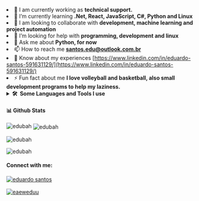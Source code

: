 <p align="center">
  <img src=""

- 🔭 I am currently working as **technical support.**
- 🌱 I’m currently learning **.Net, React, JavaScript, C#, Python and Linux**
- 👯 I am looking to collaborate with **development, machine learning and project automation**
- 🤝 I’m looking for help with **programming, development and linux**
- 💬 Ask me about **Python, for now**
- 📫 How to reach me **santos.edu@outlook.com.br**
- 📄 Know about my experiences [https://www.linkedin.com/in/eduardo-santos-591631129/](https://www.linkedin.com/in/eduardo-santos-591631129/)
- ⚡ Fun fact about me **I love volleyball and basketball, also small development programs to help my laziness.**

<details>
  <summary><b>🛠️&nbsp;&nbsp;Some Languages&nbsp;and&nbsp;Tools I use</b></summary>

<p align="left"> <a href="https://www.w3schools.com/cs/" target="_blank" rel="noreferrer"> 
<img src="https://raw.githubusercontent.com/devicons/devicon/master/icons/csharp/csharp-original.svg" alt="csharp" width="40" height="40"/> </a> 

<a href="https://www.w3schools.com/css/" target="_blank" rel="noreferrer"> <img src="https://raw.githubusercontent.com/devicons/devicon/master/icons/css3/css3-original-wordmark.svg" alt="css3" width="40" height="40"/> </a> 

<a href="https://dotnet.microsoft.com/" target="_blank" rel="noreferrer"> <img src="https://raw.githubusercontent.com/devicons/devicon/master/icons/dot-net/dot-net-original-wordmark.svg" alt="dotnet" width="40" height="40"/> </a> 

<a href="https://www.w3.org/html/" target="_blank" rel="noreferrer"> <img src="https://raw.githubusercontent.com/devicons/devicon/master/icons/html5/html5-original-wordmark.svg" alt="html5" width="40" height="40"/> </a> 

<a href="https://developer.mozilla.org/en-US/docs/Web/JavaScript" target="_blank" rel="noreferrer"> <img src="https://raw.githubusercontent.com/devicons/devicon/master/icons/javascript/javascript-original.svg" alt="javascript" width="40" height="40"/> </a> 

<a href="https://www.linux.org/" target="_blank" rel="noreferrer"> <img src="https://raw.githubusercontent.com/devicons/devicon/master/icons/linux/linux-original.svg" alt="linux" width="40" height="40"/> </a> 

<a href="https://www.microsoft.com/en-us/sql-server" target="_blank" rel="noreferrer"> <img src="https://www.svgrepo.com/show/303229/microsoft-sql-server-logo.svg" alt="mssql" width="40" height="40"/> </a> 

<a href="https://www.postgresql.org" target="_blank" rel="noreferrer"> <img src="https://raw.githubusercontent.com/devicons/devicon/master/icons/postgresql/postgresql-original-wordmark.svg" alt="postgresql" width="40" height="40"/> </a> 

<a href="https://www.python.org" target="_blank" rel="noreferrer"> <img src="https://raw.githubusercontent.com/devicons/devicon/master/icons/python/python-original.svg" alt="python" width="40" height="40"/> </a> 

<a href="https://reactjs.org/" target="_blank" rel="noreferrer"> <img src="https://raw.githubusercontent.com/devicons/devicon/master/icons/react/react-original-wordmark.svg" alt="react" width="40" height="40"/> </a> </p>
  
</details>

#### 📊 **Github Stats**

<p><img align="left" src="https://github-readme-stats.vercel.app/api/top-langs?username=edubah&show_icons=true&locale=en&layout=compact" alt="edubah" /></p>

<p>&nbsp;<img align="center" src="https://github-readme-stats.vercel.app/api?username=edubah&show_icons=true&locale=en" alt="edubah" /></p>

<p><img align="center" src="https://github-readme-streak-stats.herokuapp.com/?user=edubah&" alt="edubah" /></p>

<p align="left"> <img src="https://komarev.com/ghpvc/?username=edubah&label=Profile%20views&color=0e75b6&style=flat" alt="edubah" /> </p>


#### Connect with me:
<p align="left">
<a href="https://linkedin.com/in/eduardo santos" target="blank"><img align="center" src="https://raw.githubusercontent.com/rahuldkjain/github-profile-readme-generator/master/src/images/icons/Social/linked-in-alt.svg" alt="eduardo santos" height="30" width="40" /></a>

<a href="https://instagram.com/eaeweduu" target="blank"><img align="center" src="https://raw.githubusercontent.com/rahuldkjain/github-profile-readme-generator/master/src/images/icons/Social/instagram.svg" alt="eaeweduu" height="30" width="40" /></a>
</p>

















<!--
### Olá, eu sou o Eduardo 👋 estudante de programação e amante de tecnologia!!

<div align="">
  <a href="https://github.com/Edubah">
  <img height="180em" src="https://github-readme-stats.vercel.app/api?username=Edubah&show_icons=true&theme=dracula&include_all_commits=true&count_private=true"/>
  <img height="180em" src="https://github-readme-stats.vercel.app/api/top-langs/?username=Edubah&layout=compact&langs_count=7&theme=dracula"/>
</div>
<div style="display: inline_block"><br>
  <img align="center" alt="Edu-HTML" height="30" width="40" src="https://raw.githubusercontent.com/devicons/devicon/master/icons/html5/html5-original.svg">
  <img align="center" alt="Edu-CSS" height="30" width="40" src="https://raw.githubusercontent.com/devicons/devicon/master/icons/css3/css3-original.svg">
  <img align="center" alt="Edu-Python" height="30" width="40" src="https://raw.githubusercontent.com/devicons/devicon/master/icons/python/python-original.svg">
  <img align="center" alt="Edu-Csharp" height="30" width="40" src="https://raw.githubusercontent.com/devicons/devicon/master/icons/csharp/csharp-original.svg">
</div>

##

<div>
  <a href = "mailto:edu3408@gmail.com"><img src="https://img.shields.io/badge/-Gmail-%23333?style=for-the-badge&logo=gmail&logoColor=white" target="_blank"></a>
  <a href="https://www.linkedin.com/in/eduardo-santos-591631129/" target="_blank"><img src="https://img.shields.io/badge/-LinkedIn-%230077B5?style=for-the-badge&logo=linkedin&logoColor=white" target="_blank"></a> 
  <a href = "mailto:santos.edu@outlook.com.br"><img src="https://img.shields.io/badge/Microsoft_Outlook-0078D4?style=for-the-badge&logo=microsoft-outlook&logoColor=white"></a>
    <a href = "https://github.com/Edubah"><img src="https://img.shields.io/badge/GitHub-100000?style=for-the-badge&logo=github&logoColor=white"></a>
 
  ![snake gif](https://github.com/Edubah/EdubaH/blob/output/github-contribution-grid-snake.svg)
</div>
-->
